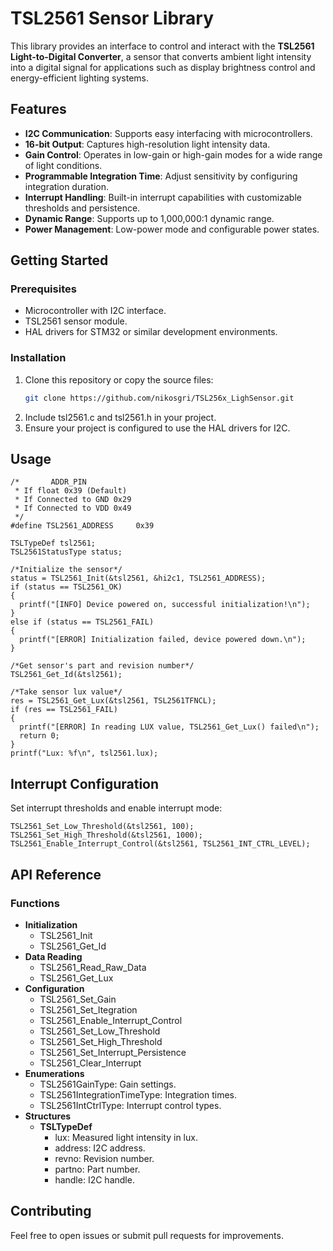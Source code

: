 # TSL2561 Sensor Library

This library provides an interface to control and interact with the **TSL2561 Light-to-Digital Converter**, a sensor that converts ambient light intensity into a digital signal for applications such as display brightness control and energy-efficient lighting systems.

## Features

- **I2C Communication**: Supports easy interfacing with microcontrollers.
- **16-bit Output**: Captures high-resolution light intensity data.
- **Gain Control**: Operates in low-gain or high-gain modes for a wide range of light conditions.
- **Programmable Integration Time**: Adjust sensitivity by configuring integration duration.
- **Interrupt Handling**: Built-in interrupt capabilities with customizable thresholds and persistence.
- **Dynamic Range**: Supports up to 1,000,000:1 dynamic range.
- **Power Management**: Low-power mode and configurable power states.

## Getting Started

### Prerequisites

- Microcontroller with I2C interface.
- TSL2561 sensor module.
- HAL drivers for STM32 or similar development environments.

### Installation

1. Clone this repository or copy the source files:
   ```bash
   git clone https://github.com/nikosgri/TSL256x_LighSensor.git
   ```
2. Include tsl2561.c and tsl2561.h in your project.
3. Ensure your project is configured to use the HAL drivers for I2C.
   
## Usage
```
/*       ADDR_PIN
 * If float 0x39 (Default)
 * If Connected to GND 0x29
 * If Connected to VDD 0x49
 */
#define TSL2561_ADDRESS     0x39

TSLTypeDef tsl2561;
TSL2561StatusType status;

/*Initialize the sensor*/
status = TSL2561_Init(&tsl2561, &hi2c1, TSL2561_ADDRESS);
if (status == TSL2561_OK)
{
  printf("[INFO] Device powered on, successful initialization!\n");
}
else if (status == TSL2561_FAIL)
{
  printf("[ERROR] Initialization failed, device powered down.\n");
}

/*Get sensor's part and revision number*/
TSL2561_Get_Id(&tsl2561);

/*Take sensor lux value*/
res = TSL2561_Get_Lux(&tsl2561, TSL2561TFNCL);
if (res == TSL2561_FAIL)
{
  printf("[ERROR] In reading LUX value, TSL2561_Get_Lux() failed\n");
  return 0;
}
printf("Lux: %f\n", tsl2561.lux);
```

## Interrupt Configuration
Set interrupt thresholds and enable interrupt mode:
```
TSL2561_Set_Low_Threshold(&tsl2561, 100);
TSL2561_Set_High_Threshold(&tsl2561, 1000);
TSL2561_Enable_Interrupt_Control(&tsl2561, TSL2561_INT_CTRL_LEVEL);
```
## API Reference
### Functions
- **Initialization**
    - TSL2561_Init
    - TSL2561_Get_Id
- **Data Reading**
    - TSL2561_Read_Raw_Data
    - TSL2561_Get_Lux
- **Configuration**
    - TSL2561_Set_Gain
    - TSL2561_Set_Itegration
    - TSL2561_Enable_Interrupt_Control
    - TSL2561_Set_Low_Threshold
    - TSL2561_Set_High_Threshold
    - TSL2561_Set_Interrupt_Persistence
    - TSL2561_Clear_Interrupt
- **Enumerations**
    - TSL2561GainType: Gain settings.
    - TSL2561IntegrationTimeType: Integration times.
    - TSL2561IntCtrlType: Interrupt control types.
- **Structures**
    - **TSLTypeDef**
        - lux: Measured light intensity in lux.
        - address: I2C address.
        - revno: Revision number.
        - partno: Part number.
        - handle: I2C handle.
## Contributing
Feel free to open issues or submit pull requests for improvements.
